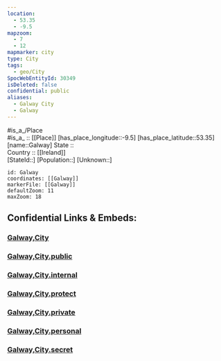 ```yaml
---
location:
  - 53.35
  - -9.5
mapzoom:
  - 7
  - 12
mapmarker: city
type: City
tags:
  - geo/City
SpocWebEntityId: 30349
isDeleted: false
confidential: public
aliases:
  - Galway City
  - Galway
---
```

#is_a_/Place  
#is_a_ :: [[Place]] 
[has_place_longitude::-9.5] 
[has_place_latitude::53.35] 
[name::Galway] 
State ::  
Country :: [[Ireland]]  
[StateId::] 
[Population::] 
[Unknown::] 


```leaflet
id: Galway
coordinates: [[Galway]] 
markerFile: [[Galway]] 
defaultZoom: 11 
maxZoom: 18
```


## Confidential Links & Embeds: 

### [Galway,City](/_Standards/Earth/Continent/Europe/Europe~North/Ireland/Ireland,Provinces/Connacht/Galway,County/counties~Galway/Galway,City.md) 

### [Galway,City.public](/_public/Earth/Continent/Europe/Europe~North/Ireland/Ireland,Provinces/Connacht/Galway,County/counties~Galway/Galway,City.public.md) 

### [Galway,City.internal](/_internal/Earth/Continent/Europe/Europe~North/Ireland/Ireland,Provinces/Connacht/Galway,County/counties~Galway/Galway,City.internal.md) 

### [Galway,City.protect](/_protect/Earth/Continent/Europe/Europe~North/Ireland/Ireland,Provinces/Connacht/Galway,County/counties~Galway/Galway,City.protect.md) 

### [Galway,City.private](/_private/Earth/Continent/Europe/Europe~North/Ireland/Ireland,Provinces/Connacht/Galway,County/counties~Galway/Galway,City.private.md) 

### [Galway,City.personal](/_personal/Earth/Continent/Europe/Europe~North/Ireland/Ireland,Provinces/Connacht/Galway,County/counties~Galway/Galway,City.personal.md) 

### [Galway,City.secret](/_secret/Earth/Continent/Europe/Europe~North/Ireland/Ireland,Provinces/Connacht/Galway,County/counties~Galway/Galway,City.secret.md)

